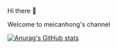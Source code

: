Hi there 👋

Welcome to meicanhong's channel


[![Anurag's GitHub stats](https://github-readme-stats.vercel.app/api?username=meicanhong&show_icons=true&theme=radical)](https://github.com/anuraghazra/github-readme-stats)
